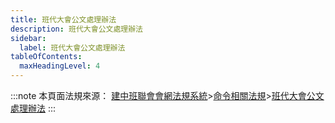 ```yaml
---
title: 班代大會公文處理辦法
description: 班代大會公文處理辦法
sidebar:
  label: 班代大會公文處理辦法
tableOfContents:
  maxHeadingLevel: 4
---
```


:::note
本頁面法規來源：
[建中班聯會會網法規系統](https://ckhssc.wordpress.com/%e6%b3%95%e8%a6%8f%e7%b3%bb%e7%b5%b1/)\>[命令相關法規](https://ckhssc.wordpress.com/%e6%b3%95%e8%a6%8f%e5%91%bd%e4%bb%a4/)\>[班代大會公文處理辦法](https://drive.google.com/file/d/10V_0BKMk-zwLQjawIBbZgtD8Te9XG6gh/view?usp=sharing)
:::